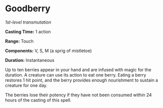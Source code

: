 <title>Goodberry</title>

# Goodberry

_1st-level transmutation_

**Casting Time:** 1 action

**Range:** Touch

**Components:** V, S, M (a sprig of mistletoe)

**Duration:** Instantaneous

Up to ten berries appear in your hand and are
infused with magic for the duration. A
creature can use its action to eat one berry.
Eating a berry restores 1 hit point, and the
berry provides enough nourishment to sustain
a creature for one day.

The berries lose their potency if they have
not been consumed within 24 hours of the
casting of this spell.



